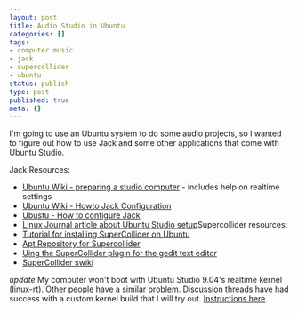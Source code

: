 ```yaml
---
layout: post
title: Audio Studio in Ubuntu
categories: []
tags:
- computer music
- jack
- supercollider
- ubuntu
status: publish
type: post
published: true
meta: {}
---
```


I'm going to use an Ubuntu system to do some audio projects, so I wanted to figure out how to use Jack and some other applications that come with Ubuntu Studio.

Jack Resources:

- [Ubuntu Wiki - preparing a studio computer](https://help.ubuntu.com/community/UbuntuStudioPreparation) - includes help on realtime settings
- [Ubuntu Wiki - Howto Jack Configuration](https://help.ubuntu.com/community/HowToJACKConfiguration)
- [Ubustu - How to configure Jack](http://www.ubustu.com/globe/2007/05/29/how-to-configure-jack-in-ubuntu-studio/)
- [Linux Journal article about Ubuntu Studio setup](http://www.linuxjournal.com/content/judgement-day-studio-dave-tests-ubuntu-studio-904)Supercollider resources:
- [Tutorial for installing SuperCollider on Ubuntu](http://artfwo.blogspot.com/2008/05/supercollider-for-human-beings.html)
- [Apt Repository for Supercollider](https://launchpad.net/%7Esupercollider/+archive/ppa)
- [Uing the SuperCollider plugin for the gedit text editor](http://artfwo.googlepages.com/sced)
- [SuperCollider swiki](http://swiki.hfbk-hamburg.de:8888/MusicTechnology/6)

*update* My computer won't boot with Ubuntu Studio 9.04's realtime kernel (linux-rt). Other people have a [similar problem](https://bugs.launchpad.net/ubuntu/+source/linux-rt/+bug/366352). Discussion threads have had success with a custom kernel build that I will try out. [Instructions here](https://bugs.launchpad.net/ubuntu/+source/linux-rt/+bug/290498/comments/51).
